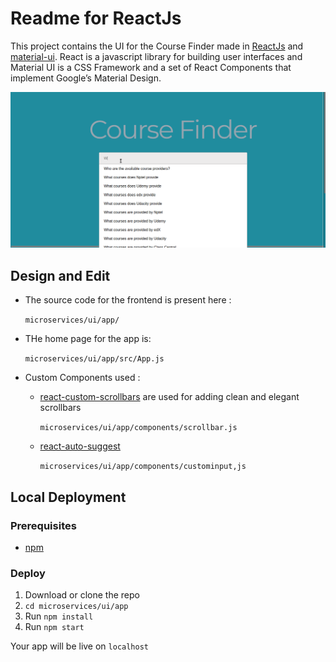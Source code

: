# Readme for ReactJs

This project contains the UI for the Course Finder made in [ReactJs](https://reactjs.org/) and [material-ui](https://github.com/mui-org/material-ui).
React is a javascript library for building user interfaces and Material UI is a CSS Framework and a set of React Components that implement Google’s Material Design.

![gif](https://github.com/PriyadarshiniJR/Course_Finder_HPDF/blob/master/readmeassets/coursefinder.gif)

## Design and Edit

* The source code for the frontend is present here :
  
  `microservices/ui/app/` 
* THe home page for the app is:
  
  `microservices/ui/app/src/App.js`
* Custom Components used :
  - [react-custom-scrollbars](https://github.com/malte-wessel/react-custom-scrollbars) are used for adding clean and elegant       scrollbars 
  
    `microservices/ui/app/components/scrollbar.js`
  - [react-auto-suggest](https://github.com/moroshko/react-autosuggest#features) 

    `microservices/ui/app/components/custominput,js`

## Local Deployment

### Prerequisites

- [npm](https://www.npmjs.com/get-npm)

### Deploy

1. Download or clone the repo
2. ```cd microservices/ui/app```
3. Run ```npm install```
4. Run ```npm start``` 

Your app will be live on `localhost`









